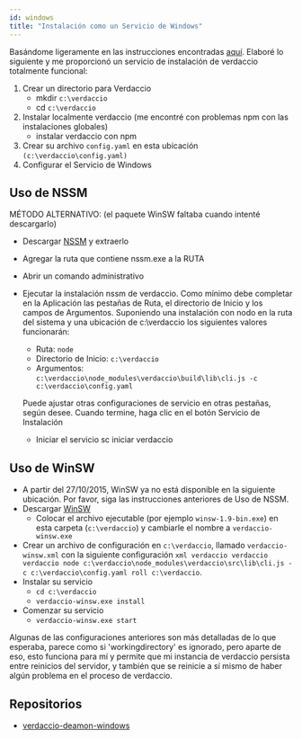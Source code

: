 ```yaml
---
id: windows
title: "Instalación como un Servicio de Windows"
---
```

Basándome ligeramente en las instrucciones encontradas [aquí](http://asysadmin.tumblr.com/post/32941224574/running-nginx-on-windows-as-a-service). Elaboré lo siguiente y me proporcionó un servicio de instalación de verdaccio totalmente funcional:

1. Crear un directorio para Verdaccio 
    * mkdir `c:\verdaccio`
    * cd `c:\verdaccio`
2. Instalar localmente verdaccio (me encontré con problemas npm con las instalaciones globales) 
    * instalar verdaccio con npm
3. Crear su archivo `config.yaml` en esta ubicación `(c:\verdaccio\config.yaml)`
4. Configurar el Servicio de Windows

## Uso de NSSM

MÉTODO ALTERNATIVO: (el paquete WinSW faltaba cuando intenté descargarlo)

* Descargar [NSSM](https://www.nssm.cc/download/) y extraerlo

* Agregar la ruta que contiene nssm.exe a la RUTA

* Abrir un comando administrativo

* Ejecutar la instalación nssm de verdaccio. Como mínimo debe completar en la Aplicación las pestañas de Ruta, el directorio de Inicio y los campos de Argumentos. Suponiendo una instalación con nodo en la ruta del sistema y una ubicación de c:\verdaccio los siguientes valores funcionarán:
    
    * Ruta: `node`
    * Directorio de Inicio: `c:\verdaccio`
    * Argumentos: `c:\verdaccio\node_modules\verdaccio\build\lib\cli.js -c c:\verdaccio\config.yaml`
    
    Puede ajustar otras configuraciones de servicio en otras pestañas, según desee. Cuando termine, haga clic en el botón Servicio de Instalación
    
    * Iniciar el servicio sc iniciar verdaccio

## Uso de WinSW

* A partir del 27/10/2015, WinSW ya no está disponible en la siguiente ubicación. Por favor, siga las instrucciones anteriores de Uso de NSSM.
* Descargar [WinSW](http://repo.jenkins-ci.org/releases/com/sun/winsw/winsw/) 
    * Colocar el archivo ejecutable (por ejemplo `winsw-1.9-bin.exe`) en esta carpeta (`c:\verdaccio`) y cambiarle el nombre a `verdaccio-winsw.exe`
* Crear un archivo de configuración en `c:\verdaccio`, llamado `verdaccio-winsw.xml` con la siguiente configuración `xml verdaccio verdaccio verdaccio node c:\verdaccio\node_modules\verdaccio\src\lib\cli.js -c c:\verdaccio\config.yaml roll c:\verdaccio`.
* Instalar su servicio 
    * `cd c:\verdaccio`
    * `verdaccio-winsw.exe install`
* Comenzar su servicio 
    * `verdaccio-winsw.exe start`

Algunas de las configuraciones anteriores son más detalladas de lo que esperaba, parece como si 'workingdirectory' es ignorado, pero aparte de eso, esto funciona para mí y permite que mi instancia de verdaccio persista entre reinicios del servidor, y también que se reinicie a sí mismo de haber algún problema en el proceso de verdaccio.

## Repositorios

* [verdaccio-deamon-windows](https://github.com/davidenke/verdaccio-deamon-windows)
